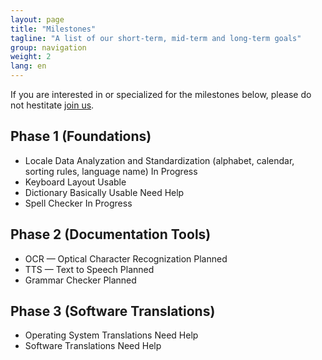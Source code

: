 ```yaml
---
layout: page
title: "Milestones"
tagline: "A list of our short-term, mid-term and long-term goals"
group: navigation
weight: 2
lang: en
---
```


If you are interested in or specialized for the milestones below, please do not hestitate [join us](/en/join/).

Phase 1 (Foundations)
---------------------
* Locale Data Analyzation and Standardization (alphabet, calendar, sorting rules, language name) <span class="label label-info">In Progress</span>
* Keyboard Layout <span class="label label-success">Usable</span>
* Dictionary <span class="label label-success">Basically Usable</span> <span class="label label-important">Need Help</span>
* Spell Checker <span class="label label-info">In Progress</span>

Phase 2 (Documentation Tools)
-----------------------------
* OCR — Optical Character Recognization <span class="label label-warning">Planned</span>
* TTS — Text to Speech <span class="label label-warning">Planned</span>
* Grammar Checker <span class="label label-warning">Planned</span>

Phase 3 (Software Translations)
-------------------------------
* Operating System Translations <span class="label label-important">Need Help</span>
* Software Translations <span class="label label-important">Need Help</span>

